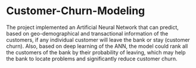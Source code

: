 # Customer-Churn-Modeling
The project implemented an Artificial Neural Network that can predict, based on geo-demographical and transactional information of the customers, if any individual customer will leave the bank or stay (customer churn). Also, based on deep learning of the ANN, the model could rank all the customers of the bank by their probability of leaving, which may help the bank to locate problems and significantly reduce customer churn.
